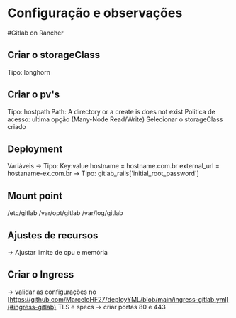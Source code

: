 # Configuração e observações 
#Gitlab on Rancher

## Criar o storageClass
Tipo: longhorn

## Criar o pv's
Tipo: hostpath
Path: A directory or a create is does not exist
Politica de acesso: ultima opção (Many-Node Read/Write)
Selecionar o storageClass criado

## Deployment
Variáveis
-> Tipo: Key:value
  hostname = hostname.com.br
  external_url = hostaname-ex.com.br
 -> Tipo:
  gitlab_rails['initial_root_password']
  
  
## Mount point
/etc/gitlab
/var/opt/gitlab
/var/log/gitlab

## Ajustes de recursos
-> Ajustar limite de cpu e memória

## Criar o Ingress
-> validar as configurações no [https://github.com/MarceloHF27/deployYML/blob/main/ingress-gitlab.yml](#ingress-gitlab)
    TLS e specs
-> criar portas 80 e 443
